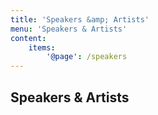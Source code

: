 ```yaml
---
title: 'Speakers &amp; Artists'
menu: 'Speakers & Artists'
content:
    items:
        '@page': /speakers
---
```


## Speakers & Artists
